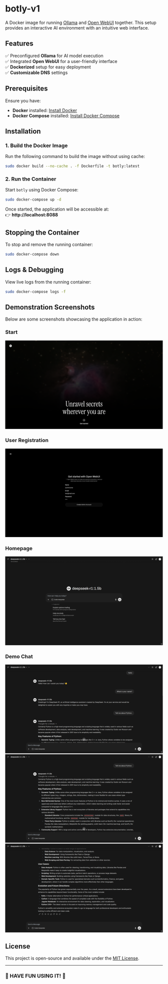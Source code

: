 # **botly-v1**  

A Docker image for running [Ollama](https://ollama.com/) and [Open WebUI](https://github.com/open-webui/open-webui) together. This setup provides an interactive AI environment with an intuitive web interface.  

## **Features**  
✅ Preconfigured **Ollama** for AI model execution  
✅ Integrated **Open WebUI** for a user-friendly interface  
✅ **Dockerized** setup for easy deployment  
✅ **Customizable DNS** settings  

## **Prerequisites**  
Ensure you have:  
- **Docker** installed: [Install Docker](https://docs.docker.com/get-docker/)  
- **Docker Compose** installed: [Install Docker Compose](https://docs.docker.com/compose/install/)  

## **Installation**  

### **1. Build the Docker Image**  
Run the following command to build the image without using cache:  
```sh
sudo docker build --no-cache . -f Dockerfile -t botly:latest
```  

### **2. Run the Container**  
Start `botly` using Docker Compose:  
```sh
sudo docker-compose up -d
```  

Once started, the application will be accessible at:  
👉 **http://localhost:8088**  

## **Stopping the Container**  
To stop and remove the running container:  
```sh
sudo docker-compose down
```  

## **Logs & Debugging**  
View live logs from the running container:  
```sh
sudo docker-compose logs -f
```  


## **Demonstration Screenshots**
Below are some screenshots showcasing the application in action:



### Start
![Start ](screenshots/start.png)


### User Registration
![User Registration](screenshots/user_registration.png)


### Homepage
![Homepage](screenshots/homepage.png)


### Demo Chat
![Demo Chat](screenshots/demo_chat_1.png)
![Demo Chat](screenshots/demo_chat_2.png)
![Demo Chat](screenshots/demo_chat_3.png)


## **License**  
This project is open-source and available under the [MIT License](LICENSE).  


---

### **🚀 HAVE FUN USING IT! 🎉**